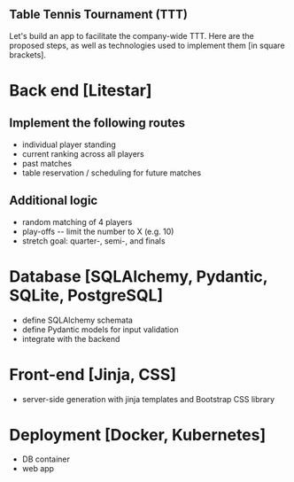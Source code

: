 Table Tennis Tournament (TTT)
-----------------------------

Let's build an app to facilitate the company-wide TTT. Here are the proposed steps, as well as technologies used to implement them [in square brackets].

# Back end [Litestar]

## Implement the following routes

- individual player standing
- current ranking across all players
- past matches
- table reservation / scheduling for future matches

## Additional logic

- random matching of 4 players
- play-offs -- limit the number to X (e.g. 10)
- stretch goal: quarter-, semi-, and finals

# Database [SQLAlchemy, Pydantic, SQLite, PostgreSQL]

- define SQLAlchemy schemata
- define Pydantic models for input validation
- integrate with the backend

# Front-end [Jinja, CSS]

- server-side generation with jinja templates and Bootstrap CSS library

# Deployment [Docker, Kubernetes]

- DB container
- web app